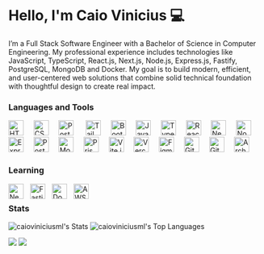 # Hello, I'm Caio Vinicius 💻

I’m a Full Stack Software Engineer with a Bachelor of Science in Computer Engineering. My professional experience includes technologies like JavaScript, TypeScript, React.js, Next.js, Node.js, Express.js, Fastify, PostgreSQL, MongoDB and Docker. My goal is to build modern, efficient, and user-centered web solutions that combine solid technical foundation with thoughtful design to create real impact.

### Languages and Tools

<p align="left">
  <img src="https://cdn.jsdelivr.net/gh/devicons/devicon@latest/icons/html5/html5-plain.svg" width="30" alt="HTML" title="HTML"/>
  &nbsp;&nbsp;&nbsp;
  <img src="https://cdn.jsdelivr.net/gh/devicons/devicon@latest/icons/css3/css3-plain.svg" width="30" alt="CSS" title="CSS"/>
  &nbsp;&nbsp;&nbsp;
  <img src="https://cdn.jsdelivr.net/gh/devicons/devicon@latest/icons/postcss/postcss-original.svg" width="30" alt="PostCSS" title="PostCSS"/>&nbsp;
  &nbsp;&nbsp;&nbsp;
  <img src="https://cdn.jsdelivr.net/gh/devicons/devicon@latest/icons/tailwindcss/tailwindcss-original.svg" width="30" alt="Tailwind CSS" title="Tailwind CSS"/>
  &nbsp;&nbsp;&nbsp;
  <img src="https://cdn.jsdelivr.net/gh/devicons/devicon@latest/icons/bootstrap/bootstrap-original.svg" width="30" alt="Bootstrap" title="Bootstrap"/>
  &nbsp;&nbsp;&nbsp;
  <img src="https://cdn.jsdelivr.net/gh/devicons/devicon@latest/icons/javascript/javascript-original.svg" width="30" alt="JavaScript" title="JavaScript"/>
  &nbsp;&nbsp;&nbsp;
  <img src="https://cdn.jsdelivr.net/gh/devicons/devicon@latest/icons/typescript/typescript-original.svg" width="30" alt="TypeScript" title="TypeScript"/>
  &nbsp;&nbsp;&nbsp;
  <img src="https://cdn.jsdelivr.net/gh/devicons/devicon@latest/icons/react/react-original.svg" width="30" alt="React" title="React"/>
  &nbsp;&nbsp;&nbsp;
  <img src="https://cdn.jsdelivr.net/gh/devicons/devicon@latest/icons/nextjs/nextjs-original.svg" width="30" alt="Next.js" title="Next.js"/>
  &nbsp;&nbsp;&nbsp;
  <img src="https://cdn.jsdelivr.net/gh/devicons/devicon@latest/icons/nodejs/nodejs-original.svg" width="30" alt="Node.js" title="Node.js"/>
  &nbsp;&nbsp;&nbsp;
  <img src="https://cdn.jsdelivr.net/gh/devicons/devicon@latest/icons/express/express-original.svg" width="30" alt="Express.js" title="Express.js"/>
  &nbsp;&nbsp;&nbsp;
  <img src="https://cdn.jsdelivr.net/gh/devicons/devicon@latest/icons/postgresql/postgresql-original.svg" width="30" alt="PostgreSQL" title="PostgreSQL"/>
  &nbsp;&nbsp;&nbsp;
  <img src="https://cdn.jsdelivr.net/gh/devicons/devicon@latest/icons/mongodb/mongodb-original.svg" width="30" alt="MongoDB" title="MongoDB"/>
  &nbsp;&nbsp;&nbsp;
  <img src="https://cdn.jsdelivr.net/gh/devicons/devicon@latest/icons/prisma/prisma-original.svg" width="30" alt="Prisma" title="Prisma"/>
  &nbsp;&nbsp;&nbsp;
  <img src="https://cdn.jsdelivr.net/gh/devicons/devicon@latest/icons/vitejs/vitejs-original.svg" width="30" alt="Vite.js" title="Vite.js"/>
  &nbsp;&nbsp;&nbsp;
  <img src="https://cdn.jsdelivr.net/gh/devicons/devicon@latest/icons/vercel/vercel-original.svg" width="30" alt="Vercel" title="Vercel"/>
  &nbsp;&nbsp;&nbsp;
  <img src="https://cdn.jsdelivr.net/gh/devicons/devicon@latest/icons/figma/figma-original.svg" width="30" alt="Figma" title="Figma"/>
  &nbsp;&nbsp;&nbsp;
  <img src="https://cdn.jsdelivr.net/gh/devicons/devicon@latest/icons/git/git-original.svg" width="30" alt="Git" title="Git"/>
  &nbsp;&nbsp;&nbsp;
  <img src="https://cdn.jsdelivr.net/gh/devicons/devicon@latest/icons/github/github-original.svg" width="30" alt="GitHub" title="GitHub"/>
  &nbsp;&nbsp;&nbsp;
  <img src="https://cdn.jsdelivr.net/gh/devicons/devicon@latest/icons/archlinux/archlinux-original.svg" width="30" alt="Arch Linux" title="Arch Linux"/>
</p>

### Learning
<p align="left">
  <img align="left" alt="Nest.js" title="Nest.js" width="30px" style="padding-right:10px;" src="https://cdn.jsdelivr.net/gh/devicons/devicon@latest/icons/nestjs/nestjs-original.svg" />  
  &nbsp;&nbsp;&nbsp;  
  <img align="left" alt="Fastify" title="Fastify" width="30px" style="padding-right:10px;" src="https://cdn.jsdelivr.net/gh/devicons/devicon@latest/icons/fastify/fastify-plain.svg" />
  &nbsp;&nbsp;&nbsp;          
  <img align="left" alt="Docker" title="Docker" width="30px" style="padding-right:10px;" src="https://cdn.jsdelivr.net/gh/devicons/devicon@latest/icons/docker/docker-plain-wordmark.svg" />
  &nbsp;&nbsp;&nbsp;
  <img align="left" alt="AWS" title="Amazon Web Services" width="30px" style="padding-right:10px;" src="https://cdn.jsdelivr.net/gh/devicons/devicon@latest/icons/amazonwebservices/amazonwebservices-original-wordmark.svg" />
  &nbsp;&nbsp;&nbsp;      
</p>

### Stats
![caioviniciusml's Stats](https://github-readme-stats.vercel.app/api?username=caioviniciusml&theme=nightowl&show_icons=true&include_all_commits=true&hide_border=true&count_private=true)
![caioviniciusml's Top Languages](https://github-readme-stats.vercel.app/api/top-langs/?username=caioviniciusml&theme=nightowl&show_icons=true&hide_border=true&layout=compact)
<br />

<a href="mailto:devcaioviniciusml@gmail.com"><img src="https://img.shields.io/badge/Gmail-D14836?style=for-the-badge&logo=gmail&logoColor=white"></a>
<a href="https://www.linkedin.com/in/caioviniciusml/" target="_blank"><img src="https://img.shields.io/badge/LinkedIn-0077B5?style=for-the-badge&logo=linkedin&logoColor=white" target="_blank"></a> 
